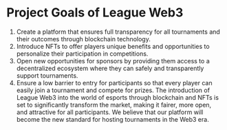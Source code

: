 # Project Goals of League Web3

1. Create a platform that ensures full transparency for all tournaments and their outcomes through blockchain technology.
2. Introduce NFTs to offer players unique benefits and opportunities to personalize their participation in competitions.
3. Open new opportunities for sponsors by providing them access to a decentralized ecosystem where they can safely and transparently support tournaments.
4. Ensure a low barrier to entry for participants so that every player can easily join a tournament and compete for prizes. The introduction of League Web3 into the world of esports through blockchain and NFTs is set to significantly transform the market, making it fairer, more open, and attractive for all participants. We believe that our platform will become the new standard for hosting tournaments in the Web3 era.
